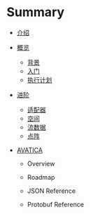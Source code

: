 # Summary

* [介绍](README.md)
* [概览](/chapter1/README.md)

  * [背景](/chapter1/section1.md)
  * [入门](/charter1/section2.md)
  * [执行计划](/charter1/section3.md)

* [进阶](//charter2/README.md)

  * [适配器](/chapter2/section2.md)
  * [空间](/chapter2/section2.md)
  * [流数据](/chapter2/section3.md)
  * [点阵](/chapter2/section4.md)

* [AVATICA](/chapter3/README.md)

  * Overview

  * Roadmap

  * JSON Reference

  * Protobuf Reference







